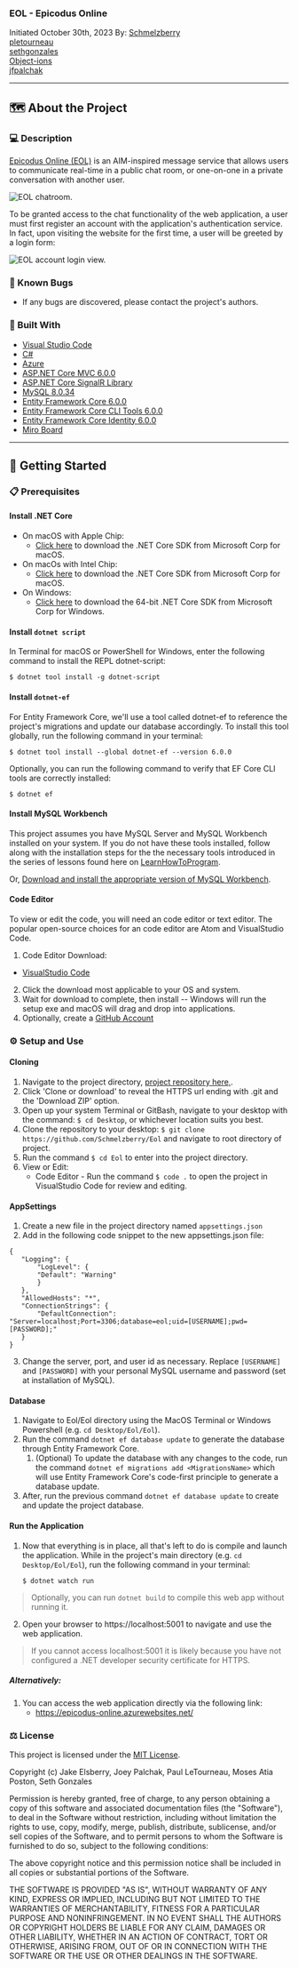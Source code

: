 ### EOL - Epicodus Online

Initiated October 30th, 2023
By:
    <a href="https://github.com/Schmelzberry">
        Schmelzberry
    </a>
    <br>
       <a href="https://github.com/pletourneau">
        pletourneau
    </a>
    <br>
       <a href="https://github.com/sethgonzales">
        sethgonzales
    </a>
    <br>
       <a href="https://github.com/Object-ions">
        Object-ions
    </a>
    <br>
       <a href="https://github.com/jfpalchak">
        jfpalchak
    </a>
    <br>
    
------------------------------

## 🗺️ About the Project

### 💻 Description

[Epicodus Online (EOL)](epicodus-online.azurewebsites.net) is an AIM-inspired message service that allows users to communicate real-time in a public chat room, or one-on-one in a private conversation with another user. 

<img src="https://github.com/Schmelzberry/Eol/blob/main/Eol/wwwroot/img/eol-chat.png" alt="EOL chatroom.">

To be granted access to the chat functionality of the web application, a user must first register an account with the application's authentication service. In fact, upon visiting the website for the first time, a user will be greeted by a login form:

<img src="https://github.com/Schmelzberry/Eol/blob/main/Eol/wwwroot/img/login-d.png" alt="EOL account login view.">

### 🐛 Known Bugs

* If any bugs are discovered, please contact the project's authors.

### 🔨 Built With

- [Visual Studio Code](https://code.visualstudio.com/)
- [C#](https://docs.microsoft.com/en-us/dotnet/csharp/)
- [Azure](https://azure.microsoft.com/)
- [ASP.NET Core MVC 6.0.0](https://docs.microsoft.com/en-us/aspnet/core/mvc/overview?)
- [ASP.NET Core SignalR Library](https://learn.microsoft.com/en-us/aspnet/core/tutorials/signalr)
- [MySQL 8.0.34](https://dev.mysql.com/)
- [Entity Framework Core 6.0.0](https://docs.microsoft.com/en-us/ef/core/)
- [Entity Framework Core CLI Tools 6.0.0](https://learn.microsoft.com/en-us/ef/core/cli/dotnet)
- [Entity Framework Core Identity 6.0.0](https://learn.microsoft.com/en-us/aspnet/core/security/authentication/identity)
- [Miro Board](https://miro.com/)

---

## 🏁 Getting Started

### 📋 Prerequisites

#### Install .NET Core

* On macOS with Apple Chip:
  * [Click here](https://dotnet.microsoft.com/en-us/download/dotnet/thank-you/sdk-6.0.402-macos-arm64-installer) to download the .NET Core SDK from Microsoft Corp for macOS.
* On macOs with Intel Chip:
  * [Click here](https://dotnet.microsoft.com/en-us/download/dotnet/thank-you/sdk-6.0.402-macos-x64-installer) to download the .NET Core SDK from Microsoft Corp for macOS.
* On Windows:
  * [Click here](https://dotnet.microsoft.com/en-us/download/dotnet/thank-you/sdk-6.0.402-windows-x64-installer) to download the 64-bit .NET Core SDK from Microsoft Corp for Windows.

#### Install `dotnet script`

In Terminal for macOS or PowerShell for Windows, enter the following command to install the REPL dotnet-script:

 ```
 $ dotnet tool install -g dotnet-script
 ```

#### Install `dotnet-ef`

For Entity Framework Core, we'll use a tool called dotnet-ef to reference the project's migrations and update our database accordingly. To install this tool globally, run the following command in your terminal:

```
$ dotnet tool install --global dotnet-ef --version 6.0.0
```

Optionally, you can run the following command to verify that EF Core CLI tools are correctly installed:

```
$ dotnet ef
```

#### Install MySQL Workbench

This project assumes you have MySQL Server and MySQL Workbench installed on your system. If you do not have these tools installed, follow along with the installation steps for the the necessary tools introduced in the series of lessons found here on [LearnHowToProgram](https://full-time.learnhowtoprogram.com/c-and-net/getting-started-with-c/installing-and-configuring-mysql).

Or, [Download and install the appropriate version of MySQL Workbench](https://dev.mysql.com/downloads/workbench/).

#### Code Editor

To view or edit the code, you will need an code editor or text editor. The popular open-source choices for an code editor are Atom and VisualStudio Code.

1. Code Editor Download:

- [VisualStudio Code](https://code.visualstudio.com/)

2. Click the download most applicable to your OS and system.
3. Wait for download to complete, then install -- Windows will run the setup exe and macOS will drag and drop into applications.
4. Optionally, create a [GitHub Account](https://github.com)

### ⚙️ Setup and Use

#### Cloning

1. Navigate to the project directory, [project repository here,](https://github.com/Schmelzberry/Eol).
2. Click 'Clone or download' to reveal the HTTPS url ending with .git and the 'Download ZIP' option.
3. Open up your system Terminal or GitBash, navigate to your desktop with the command: `$ cd Desktop`, or whichever location suits you best.
4. Clone the repository to your desktop: `$ git clone https://github.com/Schmelzberry/Eol` and navigate to root directory of project.
5. Run the command `$ cd Eol` to enter into the project directory.
6. View or Edit:
   - Code Editor - Run the command `$ code .` to open the project in VisualStudio Code for review and editing.

#### AppSettings

1. Create a new file in the project directory named `appsettings.json`
2. Add in the following code snippet to the new appsettings.json file:

```
{
   "Logging": {
       "LogLevel": {
       "Default": "Warning"
       }
   },
   "AllowedHosts": "*",
   "ConnectionStrings": {
       "DefaultConnection": "Server=localhost;Port=3306;database=eol;uid=[USERNAME];pwd=[PASSWORD];"
   }
}
```

3. Change the server, port, and user id as necessary. Replace `[USERNAME]` and `[PASSWORD]` with your personal MySQL username and password (set at installation of MySQL).

#### Database

  1) Navigate to Eol/Eol directory using the MacOS Terminal or Windows Powershell (e.g. `cd Desktop/Eol/Eol`).
  2) Run the command `dotnet ef database update` to generate the database through Entity Framework Core.
     1) (Optional) To update the database with any changes to the code, run the command `dotnet ef migrations add <MigrationsName>` which will use Entity Framework Core's code-first principle to generate a database update. 
  3) After, run the previous command `dotnet ef database update` to create and update the project database.

#### Run the Application

1) Now that everything is in place, all that's left to do is compile and launch the application. While in the project's main directory (e.g. `cd Desktop/Eol/Eol`), run the following command in your terminal:
   
   ```
   $ dotnet watch run
   ```
  > Optionally, you can run `dotnet build` to compile this web app without running it.

2) Open your browser to https://localhost:5001 to navigate and use the web application. 
> If you cannot access localhost:5001 it is likely because you have not configured a .NET developer security certificate for HTTPS.

##### Alternatively:

1) You can access the web application directly via the following link: 
   * https://epicodus-online.azurewebsites.net/

### ⚖️ License

This project is licensed under the [MIT License](https://opensource.org/licenses/MIT).

Copyright (c) Jake Elsberry, Joey Palchak, Paul LeTourneau, Moses Atia Poston, Seth Gonzales

Permission is hereby granted, free of charge, to any person obtaining a copy of this software and associated documentation files (the "Software"), to deal in the Software without restriction, including without limitation the rights to use, copy, modify, merge, publish, distribute, sublicense, and/or sell copies of the Software, and to permit persons to whom the Software is furnished to do so, subject to the following conditions:

The above copyright notice and this permission notice shall be included in all copies or substantial portions of the Software.

THE SOFTWARE IS PROVIDED "AS IS", WITHOUT WARRANTY OF ANY KIND, EXPRESS OR IMPLIED, INCLUDING BUT NOT LIMITED TO THE WARRANTIES OF MERCHANTABILITY, FITNESS FOR A PARTICULAR PURPOSE AND NONINFRINGEMENT. IN NO EVENT SHALL THE AUTHORS OR COPYRIGHT HOLDERS BE LIABLE FOR ANY CLAIM, DAMAGES OR OTHER LIABILITY, WHETHER IN AN ACTION OF CONTRACT, TORT OR OTHERWISE, ARISING FROM, OUT OF OR IN CONNECTION WITH THE SOFTWARE OR THE USE OR OTHER DEALINGS IN THE SOFTWARE.

```

```
